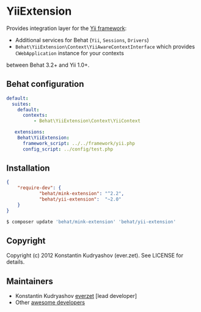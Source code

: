 YiiExtension
============

Provides integration layer for the [Yii framework](http://www.yiiframework.com/):

* Additional services for Behat (`Yii`, `Sessions`, `Drivers`)
* `Behat\YiiExtension\Context\YiiAwareContextInterface` which provides `CWebApplication`
  instance for your contexts

between Behat 3.2+ and Yii 1.0+.


Behat configuration
-------------------

```yml
default:
  suites:
    default:
      contexts:
          - Behat\YiiExtension\Context\YiiContext

   extensions:
    Behat\YiiExtension:
      framework_script: ../../framework/yii.php
      config_script: ../config/test.php
```

Installation
------------

```json
{
    "require-dev": {
		    "behat/mink-extension": "^2.2",
		    "behat/yii-extension":  "~2.0"
    }
}
```

```bash
$ composer update 'behat/mink-extension' 'behat/yii-extension'
```

Copyright
---------

Copyright (c) 2012 Konstantin Kudryashov (ever.zet). See LICENSE for details.

Maintainers
-----------

* Konstantin Kudryashov [everzet](http://github.com/everzet) [lead developer]
* Other [awesome developers](https://github.com/Behat/YiiExtension/graphs/contributors)
